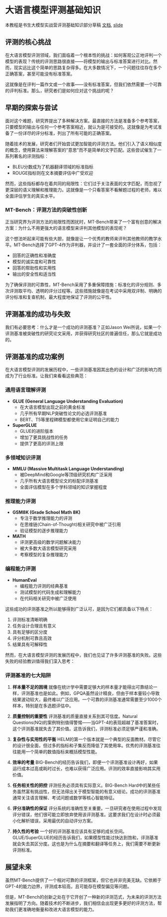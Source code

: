 # 大语言模型评测基础知识

本教程是书生大模型实战营评测基础知识部分草稿 [文档](https://aicarrier.feishu.cn/wiki/Jahrw8tuviu75bkC4KUcJnnCnUe), [slide](https://1drv.ms/p/s!AlAIlKoW9ghjs1qSSkSXnGn59vCf)


## 评测的核心挑战

在大语言模型评测领域，我们面临着一个根本性的挑战：如何客观公正地评判一个模型的表现？传统的评测思路很直接——将模型的输出与标准答案进行对比。然而，现实远比这个简单的思路复杂得多。在大多数情况下，一个问题往往存在多个正确答案，甚至可能没有标准答案。

这就像是在评判一篇作文或一个故事——没有标准答案，但我们依然需要一个可靠的评判标准。那么，研究者们是如何应对这个挑战的呢？

## 早期的探索与尝试

面对这个难题，研究界提出了多种解决方案。最直接的方法是准备多个参考答案，只要模型的输出与任何一个参考答案相近，就认为是可接受的。这就像是为考试准备了一份详尽的评分标准，列出了所有可能的正确答案。

随着技术的发展，研究者们开始尝试更加智能的评测方法。他们引入了语义相似度的概念，使用算法来理解答案的"意思"而不是简单的文字匹配。这些尝试催生了一系列著名的评测指标：

- BLEU分数成为了机器翻译领域的标准指标
- ROUGE指标则在文本摘要评估中广受欢迎

然而，这些指标都存在着共同的局限性：它们过于关注表面的文字匹配，而忽视了更深层的语义理解和推理能力。这就像是一个只看答案不看解题过程的老师，难以全面评估学生的真实水平。

### MT-Bench：评测方法的突破性创新

正当研究界为评测方法的局限性而困扰时，MT-Bench带来了一个富有创意的解决方案：为什么不用更强大的语言模型来评判其他模型的表现呢？

这个想法听起来可能有些大胆，就像是让一个优秀的教师来评判其他教师的教学水平。MT-Bench选择了GPT-4作为评判器，并设计了一套全面的评分体系，包括：

- 回答的正确性和准确度
- 模型的诚实度和可靠性
- 回答的帮助性和实用性
- 输出的安全性和适当性

为了确保评测的可靠性，MT-Bench采用了多重保障措施：标准化的评分规则、多次评测取平均、透明的评分过程等。这些措施就像是在考试中采用双评制、明确的评分标准和复查机制，最大程度地保证了评测的公平性。


## 评测基准的成功与失败

我们有必要思考：什么才是一个成功的评测基准？正如Jason Wei所说，如果一个评测基准被突破性的研究论文采用，并获得研究社区的普遍信任，那么它就是成功的。
## 评测基准的成功案例

在大语言模型评测的发展历程中，一些评测基准因其出色的设计和广泛的影响力而成为了行业标准。让我们来看看这些典范：

### 通用语言理解评测
- **GLUE (General Language Understanding Evaluation)**
  - 在大语言模型出现之前的黄金标准
  - 几乎所有早期NLP突破性论文的必选评测基准
  - BERT、T5等里程碑模型都使用它来证明自己的能力
- **SuperGLUE**
  - GLUE的进阶版本
  - 增加了更具挑战性的任务
  - 提供了更高的评测上限

### 多领域知识评测
- **MMLU (Massive Multitask Language Understanding)**
  - 被DeepMind和Google等顶级研究机构广泛采用
  - 几乎所有大语言模型论文的标配评测基准
  - 全面评估模型在多个学科领域的知识掌握程度

### 推理能力评测
- **GSM8K (Grade School Math 8K)**
  - 专注于数学推理能力的评测
  - 在思维链(Chain-of-Thought)相关研究中被广泛引用
  - 验证模型的逐步推理能力
- **MATH**
  - 评测更高级的数学问题解决能力
  - 被大多数大语言模型研究采用
  - 考察模型的复杂推理能力

### 编程能力评测
- **HumanEval**
  - 编程能力评测的经典基准
  - 测试模型的代码生成和理解能力
  - 在代码相关研究中被广泛使用

这些成功的评测基准之所以能够得到广泛认可，是因为它们都具备以下特点：
1. 评测标准清晰明确
2. 任务设计合理且有意义
3. 具有足够的区分度
4. 评分机制可靠且高效
5. 结果具有可解释性

然而，在大语言模型评测的发展历程中，我们也见证了许多评测基准的失败。这些失败的经验教训值得我们深入思考：

### 评测基准的七大陷阱

1. **样本量不足的困境**
   就像在统计学中需要足够大的样本量才能得出可靠结论一样，评测基准也是如此。例如，GPQA虽然设计精良，但由于样本量较小导致结果波动较大，最终难以广泛应用。一个可靠的评测基准通常需要至少1000个样本，特别是在多选题评估中。

2. **质量控制的重要性**
   评测基准的质量直接关系到其可信度。Natural Questions(NQ)的案例特别值得警惕——当GPT-4的表现超越了基准答案时，这个评测基准就失去了其价值。这告诉我们，评测标准必须足够严谨和准确。

3. **复杂性与实用性的平衡**
   HELM的第一个版本就是一个典型的反面教材。尽管它的设计很全面，但过多的指标和子集反而降低了其使用率。优秀的评测基准往往能用一个简单的数值指标来概括模型性能。

4. **效率的考量**
   BIG-Bench的经历告诉我们，即便一个评测基准设计再好，如果运行成本过高或耗时过长，也难以获得广泛应用。评测的效率直接影响其实用价值。

5. **任务相关性的把控**
   评测任务必须具有实际意义。BIG-Bench Hard中的某些任务虽然富有挑战性，但无法得出关于模型智能的有意义结论。成功的评测基准通常关注语言理解、考试问题或数学等核心智能特征。

6. **评分准确性的保证**
   评分系统的准确性至关重要。一旦研究者在使用过程中发现评分错误，他们很可能立即放弃使用该评测基准。这要求我们在设计时必须最小化解析错误，采用最优的自动评分方案。

7. **持久性的考验**
   一个好的评测基准应该具有足够的成长空间。GLUE/SuperGLUE的经历告诉我们，如果模型性能过快达到饱和，评测基准就会失去其区分度。这也是为什么在摘要和翻译等任务上，我们需要不断更新评测标准。


## 展望未来

虽然MT-Bench提供了一个相对可靠的评测框架，但它也并非完美无缺。它依赖于GPT-4的能力边界，评测成本较高，且可能存在模型偏见等问题。

但是，MT-Bench的创新之处在于它开创了一种新的评测范式，为未来的评测方法发展指明了方向。随着技术的不断进步，我们相信会出现更多更好的评测方法，帮助我们更准确地衡量和改进大语言模型的能力。

